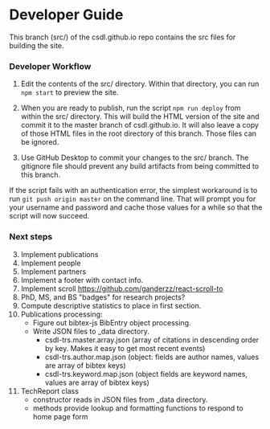 # Developer Guide

This branch (src/) of the csdl.github.io repo contains the src files for building the site.

### Developer Workflow

  1. Edit the contents of the src/ directory. Within that directory, you can run `npm start` to preview the site.

  2. When you are ready to publish, run the script `npm run deploy` from within the src/ directory. This will build the HTML version of the site and commit it to the master branch of csdl.github.io.  It will also leave a copy of those HTML files in the root directory of this branch. Those files can be ignored.

  3. Use GitHub Desktop to commit your changes to the src/ branch.  The gitignore file should prevent any build artifacts from being committed to this branch.

If the script fails with an authentication error, the simplest workaround is to run `git push origin master` on the command line. That will prompt you for your username and password and cache those values for a while so that the script will now succeed.

### Next steps

  3. Implement publications
  4. Implement people
  5. Implement partners
  4. Implement a footer with contact info.
  5. Implement scroll https://github.com/ganderzz/react-scroll-to
  6. PhD, MS, and BS "badges" for research projects?
  7. Compute descriptive statistics to place in first section.
  8. Publications processing:
     - Figure out bibtex-js BibEntry object processing.
     - Write JSON files to _data directory.
        - csdl-trs.master.array.json  (array of citations in descending order by key. Makes it easy to get most recent events)
        - csdl-trs.author.map.json (object: fields are author names, values are array of bibtex keys)
        - csdl-trs.keyword.map.json (object fields are keyword names, values are array of bibtex keys)
  9. TechReport class
     - constructor reads in JSON files from _data directory.
     - methods provide lookup and formatting functions to respond to home page form
